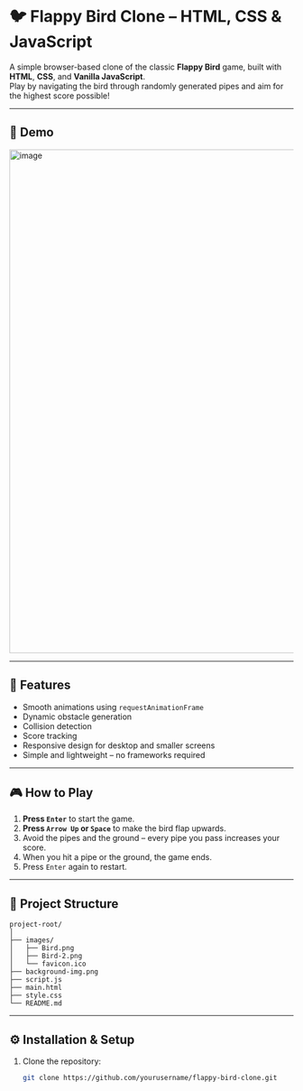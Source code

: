 # 🐦 Flappy Bird Clone – HTML, CSS & JavaScript

A simple browser-based clone of the classic **Flappy Bird** game, built with **HTML**, **CSS**, and **Vanilla JavaScript**.  
Play by navigating the bird through randomly generated pipes and aim for the highest score possible!

---

## 📸 Demo
<img width="1918" height="893" alt="image" src="https://github.com/user-attachments/assets/35290800-f4ab-4761-95f1-36fb80b45220" />


---

## 🎯 Features
- Smooth animations using `requestAnimationFrame`
- Dynamic obstacle generation
- Collision detection
- Score tracking
- Responsive design for desktop and smaller screens
- Simple and lightweight – no frameworks required

---

## 🎮 How to Play
1. **Press `Enter`** to start the game.
2. **Press `Arrow Up` or `Space`** to make the bird flap upwards.
3. Avoid the pipes and the ground – every pipe you pass increases your score.
4. When you hit a pipe or the ground, the game ends.
5. Press `Enter` again to restart.

---

## 📂 Project Structure
```
project-root/
│
├── images/
│   ├── Bird.png
│   ├── Bird-2.png
│   └── favicon.ico
├── background-img.png
├── script.js
├── main.html
├── style.css
└── README.md
```

---

## ⚙️ Installation & Setup
1. Clone the repository:
   ```bash
   git clone https://github.com/yourusername/flappy-bird-clone.git
